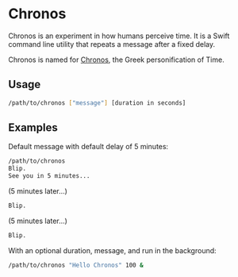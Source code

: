 # Chronos

Chronos is an experiment in how humans perceive time. It is a Swift command line utility that repeats a message after a fixed delay.

Chronos is named for [Chronos](https://en.wikipedia.org/wiki/Chronos), the Greek personification of Time.

## Usage

```bash
/path/to/chronos ["message"] [duration in seconds]
```

## Examples

Default message with default delay of 5 minutes:

```bash
/path/to/chronos
Blip.
See you in 5 minutes...
```

(5 minutes later...)

```bash
Blip.
```

(5 minutes later...)

```bash
Blip.
```

With an optional duration, message, and run in the background:

```bash
/path/to/chronos "Hello Chronos" 100 &
```

